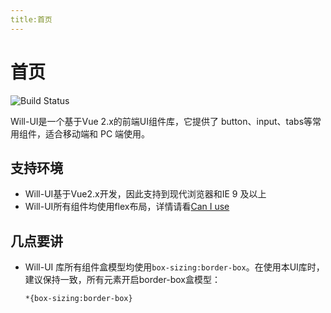 ```yaml
---
title:首页
---
```

# 首页 
 ![Build Status](https://travis-ci.org/lynchuh/Will.svg?branch=master)

Will-UI是一个基于Vue 2.x的前端UI组件库，它提供了 button、input、tabs等常用组件，适合移动端和 PC 端使用。
## 支持环境
- Will-UI基于Vue2.x开发，因此支持到现代浏览器和IE 9 及以上
- Will-UI所有组件均使用flex布局，详情请看[Can I use](https://caniuse.com/#search=flex)

## 几点要讲
- Will-UI 库所有组件盒模型均使用`box-sizing:border-box`。在使用本UI库时，建议保持一致，所有元素开启border-box盒模型：

    `*{box-sizing:border-box}`
